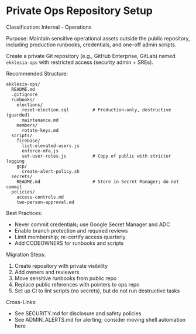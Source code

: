 # Private Ops Repository Setup

Classification: Internal - Operations

Purpose:
Maintain sensitive operational assets outside the public repository, including production runbooks, credentials, and one-off admin scripts.

Create a private Git repository (e.g., GitHub Enterprise, GitLab) named `ekklesia-ops` with restricted access (security admin + SREs).

Recommended Structure:
```
ekklesia-ops/
  README.md
  .gitignore
  runbooks/
    elections/
      reset-election.sql         # Production-only, destructive (guarded)
      maintenance.md
    members/
      rotate-keys.md
  scripts/
    firebase/
      list-elevated-users.js
      enforce-mfa.js
      set-user-roles.js          # Copy of public with stricter logging
    gcp/
      create-alert-policy.sh
  secrets/
    README.md                    # Store in Secret Manager; do not commit
  policies/
    access-controls.md
    two-person-approval.md
```

Best Practices:
- Never commit credentials; use Google Secret Manager and ADC
- Enable branch protection and required reviews
- Limit membership; re-certify access quarterly
- Add CODEOWNERS for runbooks and scripts

Migration Steps:
1) Create repository with private visibility
2) Add owners and reviewers
3) Move sensitive runbooks from public repo
4) Replace public references with pointers to ops repo
5) Set up CI to lint scripts (no secrets), but do not run destructive tasks

Cross-Links:
- See SECURITY.md for disclosure and safety policies
- See ADMIN_ALERTS.md for alerting; consider moving shell automation here
